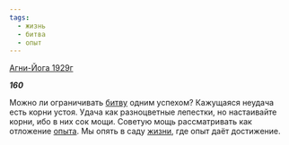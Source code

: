 ```yaml
---
tags:
  - жизнь
  - битва
  - опыт
---
```

[Агни-Йога 1929г](https://127.0.0.1:4002/agni/1929)

___160___

Можно ли ограничивать [битву](../../../tags/#битва) одним успехом? Кажущаяся неудача есть корни устоя. Удача как разноцветные лепестки, но настаивайте корни, ибо в них сок мощи. Советую мощь рассматривать как отложение [опыта](../../../tags/#опыт). Мы опять в саду [жизни](../../../tags/#жизнь), где опыт даёт достижение.